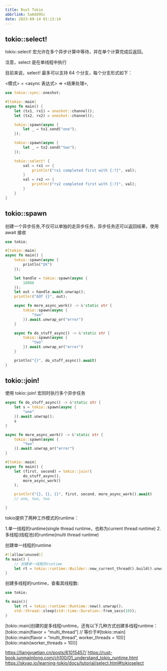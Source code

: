 ```yaml
---
title: Rust Tokio
abbrlink: 5a6dd95c
date: 2023-09-14 01:13:14
---
```



## tokio::select!

tokio::select! 宏允许在多个异步计算中等待，并在单个计算完成后返回。

注意，select 是在单线程中执行

目前来说，select! 最多可以支持 64 个分支，每个分支形式如下：

<模式> = <async 表达式> => <结果处理>,


``` rust
use tokio::sync::oneshot;

#[tokio::main]
async fn main() {
    let (tx1, rx1) = oneshot::channel();
    let (tx2, rx2) = oneshot::channel();

    tokio::spawn(async {
        let _ = tx1.send("one");
    });

    tokio::spawn(async {
        let _ = tx2.send("two");
    });

    tokio::select! {
        val = rx1 => {
            println!("rx1 completed first with {:?}", val);
        }
        val = rx2 => {
            println!("rx2 completed first with {:?}", val);
        }
    }
}
```



## tokio::spawn

创建一个异步任务,不仅可以单独的走异步任务，异步任务还可以返回结果，使用 await 接收


``` rust
use tokio;

#[tokio::main]
async fn main() {
    tokio::spawn(async {
        println("OX")
    });

    let handle = tokio::spawn(async {
        10086
    });
    let out = handle.await.unwrap();
    println!("GOT {}", out);

    async fn more_async_work() -> &'static str {
        tokio::spawn(async {
            "two"
        }).await.unwrap_or("error")
    }

    async fn do_stuff_async() -> &'static str {
        tokio::spawn(async {
            "two"
        }).await.unwrap_or("error")
    }

    println("{}", do_stuff_async().await)
}
```

## tokio::join!

使用 tokio::join! 宏同时执行多个异步任务

``` rust
async fn do_stuff_async() -> &'static str {
    let s = tokio::spawn(async {
        "one"
    }).await.unwrap();
    s
}

async fn more_async_work() -> &'static str {
    tokio::spawn(async {
        "two"
    }).await.unwrap_or("error")
}

#[tokio::main]
async fn main() {
    let (first, second) = tokio::join!(
        do_stuff_async(),
        more_async_work()
    );

    println!("{}, {}, {}", first, second, more_async_work().await)
    // one, two, two

}
```


tokio提供了两种工作模式的runtime：

1.单一线程的runtime(single thread runtime，也称为current thread runtime)
2.多线程(线程池)的runtime(multi thread runtime)

创建单一线程的runtime

``` rust
#![allow(unused)]
fn main() {
    // 创建单一线程的runtime
    let rt = tokio::runtime::Builder::new_current_thread().build().unwrap();
}
```

创建多线程的runtime，查看其线程数:
``` rust
use tokio;

fn main(){
    let rt = tokio::runtime::Runtime::new().unwrap();
    std::thread::sleep(std::time::Duration::from_secs(10));
}
```

[tokio::main]创建的是多线程runtime，还有以下几种方式创建多线程runtime：
[tokio::main(flavor = “multi_thread”] // 等价于#[tokio::main]
[tokio::main(flavor = “multi_thread”, worker_threads = 10))]
[tokio::main(worker_threads = 10))]


https://liangyuetian.cn/posts/61015457/
https://rust-book.junmajinlong.com/ch100/01_understand_tokio_runtime.html
https://skyao.io/learning-tokio/docs/tutorial/select.html#tokioselect
